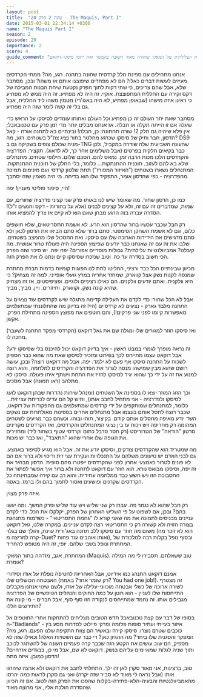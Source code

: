 ```yaml
---
layout: post
title:  "עונה 2 פרק 20 - The Maquis, Part I"
date: 2015-03-01 22:34:14 +0300
name: "The Maquis Part I"
season: 2
episode: 20
importance: 2
score: 4
guide_comment: "פותח את הקשת העלילתית של המאקי שתהיה מאוד חשובה בהמשך ואת יחסי סיסקו-דוקאט"
---
```



אנחנו מתחילים עם ספינת חלל קרדסית שחונה בתחנה. רגע, מה? ממתי הקרדסים מעיזים לעשות דברים כאלו? הם לא מפחדים שיפוצצו אותם או משהו? ובכן, מסתבר שלא, אבל שהם צריכים, כי שתי דקות לתוך הפרק נקטעת שיחת הבנות המביכה של דקס וקירה עם החללית המתפוצצת. אוקיי. זה היה לא מפתיע. זה היה ממש לא מפתיע כי ראינו איזה מישהו (שבאופן מפתיע, *לא* היה באגו'רי) מטמין משהו ליד החללית, אבל גם בלי זה קשה לומר שזה היה מפתיע.

מסתבר שאת יתר העולם זה כן מפתיע וכל העולם ואחותו עומדים לסיסקו על הראש כדי שיגלה אם זו הייתה תקלה או חבלה. אז אנחנו מבלים יותר מדי זמן פרק עם טכנובאבל; אין פלא שיהיה גם חלק 2! שורה תחתונה: כן, חבלה! ובינתיים בא לתחנה אורח - קאל הדסון, חבר ותיק של סיסקו שכרגע מחלטר בתור נציג צה"ל בשטחים. רגע, מה? DS9 מניח שכולם צופים בשקיקה גם ב-TNG שהעונה השביעית שלה שודרה במקביל, ולכן כבר בקיאים חלקית בפרטים (אבל משלימים אחר כך, לא לדאוג). תקציר: הפדרציה והקרדסים הלכו מכות הרבה זמן. נמאס להם. הסכם שלום. חילופי שטחים. מתנחלים שלא בא להם לעזוב. תוכנית ההתנתקות... כלומר, בלי החלק של תוכנית ההתנתקות. המתנחלים נשארו בשטחים ("האיזור המפורז") תחת שלטון קרדסי ועם מינימום תמיכה מהפדרציה - כפי שהדסון אומר, התפקיד שלו הוא בדיחה. מי היה מאמין שזה יסתבך. 

היי, סיפור פוליטי מעניין! יפה! 

כמו כן, הדסון שחור. מה שאומר שיש לנו באותו פרק שני קציני פדרציה שחורים, עם שמות, שמדברים זה עם זה, ולא על קצינים לבנים (אלא על בחורות - דקס והנשים ז"ל)! הסדרה עברה בזה הרגע מבחן שאם הוא לא קיים אז צריך להמציא אותו. 

רק חבל שכבר עכשיו ברור שהדסון הוא הרע. לא אשמת התסריטאים, שלא חושפים כלום, וגם לא אשמת השחקן הסימפטי. סתם ברור שלא סתם הביאו את הדסון לכאן ולא סתם מדגישים את הידידות הארוכה שלו עם סיסקו. ואת התסכול שלו מהמצב בשטחים. שלבו את זה עם זה שאנחנו כבר יודעים שפיצוץ הספינה היה פעולת טרור אנושית. מה קיבלנו? אמביוולנטיות עלילתית? גבולות מוסריים אפורים? יפה יפה. יש סיכוי שזה הפרק הכי חשוב בסדרה עד כה. וטוב שנזכרו שסיסקו קיים ונתנו לו את הפרק הזה. 

מכיוון שבינתיים הכל כבד ורציני, החליטו לתת לנו הפוגות קומיות בדמות חברת מחתרת שמנסה לקנות נשק אצל קווארק, שמחזר אחריה במרץ גועלי אופייני. למה זה מצחיק? כי היא וולקנית. ואתם יודעים וולקנים. הם כאילו רציניים ולוגיים. ופציפיסטים, אז זה מצחיק שהיא קונה נשק. וקווארק. וחיזורים. ויין. מביך, מביך. 

אבל לא הכל שחור: כדי לקדם את העלילה קדימה מתגלה שיש לקרדסים עוד נציגים על התחנה מלבד גארק - נציגים לא קרדסיים (היי! זה בדיוק מה שהתלוננתי שמתעלמים מאפשרות קיומו לפני שני פרקים!), והם חוטפים את מפוצץ הספינה מתחילת הפרק. אקשן. 

ואז סיסקו חוזר למגורים שלו ומגלה שם את גאל דוקאט (הקרדסי מפקד התחנה לשעבר) מחכה לו. 

זה נראה מופרך לגמרי במבט ראשון - איך בדיוק דוקאט יכול להיכנס בלי שסיסקו ידע? אבל דוקאט עצמו מתייחס לכך בפירוט ומזכיר לסיסקו שאת מה שהוא כבר הספיק לשכוח על התחנה סיסקו אף פעם לא ילמד. יפה. אבל מה דוקאט רוצה? ובכן, עושה רושם שהוא מבין שמישהו מנסה לגרור את הפדרציה והקרדסים למלחמה, והוא רוצה למנוע את זה על ידי כך שהוא יגיד לסיסקו להזיז את התחת וישתף איתו פעולה. סיסקו לא מתלהב (ראו תמונה) אבל מסכים.

וכך הזוג המוזר יוצא לו בספינה אל השטחים (ומנהל שיחות נהדרות שבהן דוקאט לועג לסיסקו ולפדרציה - אני מתחיל לחבב אותו), וחיש קל הם עדים לכריתת עצי זית... כלומר, למתנחלים שמותקפים על ידי קרדסים שמתעלמים גם מהפקודות של דוקאט, שכבר רוצה לחסל אותם בעצמו אבל מתנחלים אחרים בספינות מאולתרות עם נשקים השד יודע מאיפה מחסלים אותם קודם. בקיצור, תוהו ובוהו. וכשהם כבר מגיעים לשטחים המהומה רק מחריפה ויש ויכוח עז בין נציגי המתנחלים והקרדסים, ואז הקרדסים מקרינים סרטון "הודאה" של הטרוריסט (רק חסר סרבל כתום וקרדסי עטוף בשחור ליד) ומחזירים את הגופה שלו אחרי שהוא "התאבד", ואז כבר יש מכות. 

מה שמטריד הוא שהקרדסים צודקים, וסיסקו יודע את זה. אבל הוא מגיע לסיפור באמצע. גם לבני האדם יש טיעונים משלהם על התנכלויות ועקירת עצי זית ודיכוי ולא ברור אם הם לא פונים לטרור כאמצעי אחרון לפני שהקרדסים ייפטרו מהם סופית. הדסון מבהיר את זה יפה, וסיסקו מבואס נורא. הוא חוזר עם דוקאט לתחנה ולא ברור איך אפשר לפתור את התסבוכת הזו ויש חשש כבד ממלחמה עתידית. והוא רב עם קירה שמבחינתה כל הקרדסים שקרנים ופושעים ואסור לתמוך בהם ולו ברמז. באסה. 

איזה פרק מצוין. 

רק חבל שהוא לא נגמר פה. עברו רק שני שליש ויש עוד שליש ופרק המשך. ומה יעשו בהם? ובכן, אם לשפוט על פי השליש האחרון של הפרק, יקלקלו את הכל. כדי לקדם עניינים מכניסים לתמונה את מה שאני קורא לו "גחמת התסריטאי" - כשדמות מתנהגת בצורה הזויה ולא קשורה רק כי התסריטאי רצה לקדם עניינים. במקרה שלנו, גאל דוקאט משום מה חוזר עם סיסקו ללב תחנה באג'ורית עוינת, והולך שם בגלוי (הוא לא זוכר מה קרה למריצה מ-Duet? ואותו אוהבים עוד פחות), ובסוף נופל בקלות רבה למלכודת של המחתרת ונופל בשבי שלהם. יופי, זה היה מטופש להחריד. 

המחתרת, אגב, מזדהה בתור המאקי (Maquis). טוב ששאלתם. תסבירו לי מה המילה אומרת? 

אמנם דוקאט התנהג כמו אידיוט, אבל האחריות לחטיפה נופלת על אודו וסידורי האבטחה הכושלים שלו (רק שומר אחד? באמת? You had one job!). זה מצטרף לשורה ארוכה של כשלי אבטחה מוכווני-עלילה של אודו, ולשם שינוי אנחנו מקבלים התייחסות שלו לעניין - הוא רוטן על כמה החוקים והנהלים הטיפשיים של הפדרציה מגבילים אותו. זה נחמד שמתייחסים לנקודה הזו סוף סוף, אבל חברים - מי קונה את התירוצים הללו? 

בסופו של דבר עם קצת טכנובאבל חדש הטובים מצליחים להתחקות אחרי החוטפים אל ה-"Badlands" - איזור בעייתי ועתיר סופות פלזמה ופרקי פיילוט לסדרות מסע בין כוכבים שטרם נוצרו. סיסקו קירה ובאשיר הם צוות התקיפה שלנו הפעם. רגע, מה? המפקד והסגנית שלו ביחד? מה ההגיון כאן? די כבר עם השטויות האלה! וכאילו שזה לא מספיק, הם *שוב* עושים את הקטע הזה שכבר קרה פעמיים העונה של להשתגר לכוכב ותוך שניה לגלות שמאיימים עליהם בנשק. דוקאט לא שם, אבל מי כן, בבגדים אזרחיים? הדסון כמובן. איזה מתח! 

טוב, ברצינות, אני מאוד סקרן לאן זה ילך. התחלתי לחבב את דוקאט ולא ארצה שיהרגו אותו (אבל נראה לי מאוד לא סביר שזה יקרה) ואני גם סקרן לראות כמה יהרסו מהאמביוולנטיות והבעיה-הלא-פתירה-בקלות שהפכו את הפרק הזה לטוב. אם זה הכיוון שהסדרה הולכת אליו, אני מרוצה מאוד.
